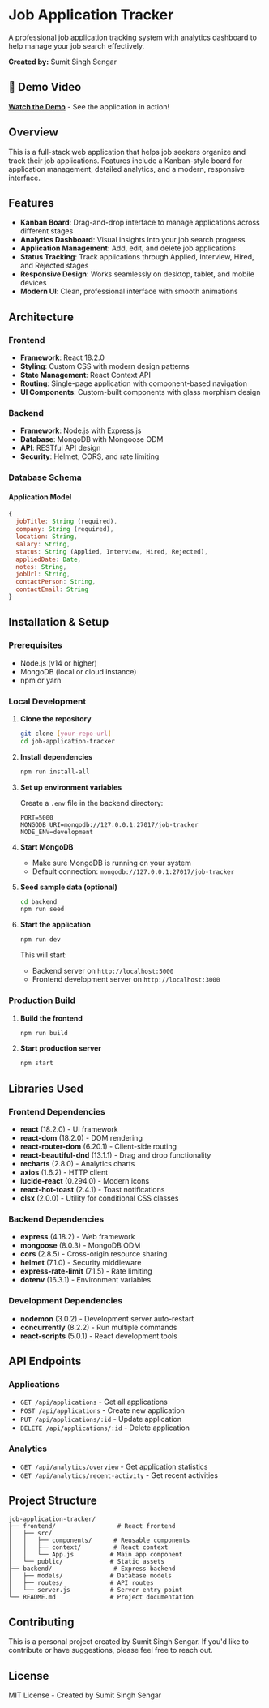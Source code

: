 # Job Application Tracker

A professional job application tracking system with analytics dashboard to help manage your job search effectively.

**Created by:** Sumit Singh Sengar

## 🎥 Demo Video

**[Watch the Demo](https://drive.google.com/file/d/181HD3Cnq4fLPil1kzHNCoDp_TC8fJUtF/view?usp=sharing)** - See the application in action!

## Overview

This is a full-stack web application that helps job seekers organize and track their job applications. Features include a Kanban-style board for application management, detailed analytics, and a modern, responsive interface.

## Features

- **Kanban Board**: Drag-and-drop interface to manage applications across different stages
- **Analytics Dashboard**: Visual insights into your job search progress
- **Application Management**: Add, edit, and delete job applications
- **Status Tracking**: Track applications through Applied, Interview, Hired, and Rejected stages
- **Responsive Design**: Works seamlessly on desktop, tablet, and mobile devices
- **Modern UI**: Clean, professional interface with smooth animations

## Architecture

### Frontend
- **Framework**: React 18.2.0
- **Styling**: Custom CSS with modern design patterns
- **State Management**: React Context API
- **Routing**: Single-page application with component-based navigation
- **UI Components**: Custom-built components with glass morphism design

### Backend
- **Framework**: Node.js with Express.js
- **Database**: MongoDB with Mongoose ODM
- **API**: RESTful API design
- **Security**: Helmet, CORS, and rate limiting

### Database Schema

#### Application Model
```javascript
{
  jobTitle: String (required),
  company: String (required),
  location: String,
  salary: String,
  status: String (Applied, Interview, Hired, Rejected),
  appliedDate: Date,
  notes: String,
  jobUrl: String,
  contactPerson: String,
  contactEmail: String
}
```

## Installation & Setup

### Prerequisites
- Node.js (v14 or higher)
- MongoDB (local or cloud instance)
- npm or yarn

### Local Development

1. **Clone the repository**
   ```bash
   git clone [your-repo-url]
   cd job-application-tracker
   ```

2. **Install dependencies**
   ```bash
   npm run install-all
   ```

3. **Set up environment variables**
   
   Create a `.env` file in the backend directory:
   ```
   PORT=5000
   MONGODB_URI=mongodb://127.0.0.1:27017/job-tracker
   NODE_ENV=development
   ```

4. **Start MongoDB**
   - Make sure MongoDB is running on your system
   - Default connection: `mongodb://127.0.0.1:27017/job-tracker`

5. **Seed sample data (optional)**
   ```bash
   cd backend
   npm run seed
   ```

6. **Start the application**
   ```bash
   npm run dev
   ```

   This will start:
   - Backend server on `http://localhost:5000`
   - Frontend development server on `http://localhost:3000`

### Production Build

1. **Build the frontend**
   ```bash
   npm run build
   ```

2. **Start production server**
   ```bash
   npm start
   ```

## Libraries Used

### Frontend Dependencies
- **react** (18.2.0) - UI framework
- **react-dom** (18.2.0) - DOM rendering
- **react-router-dom** (6.20.1) - Client-side routing
- **react-beautiful-dnd** (13.1.1) - Drag and drop functionality
- **recharts** (2.8.0) - Analytics charts
- **axios** (1.6.2) - HTTP client
- **lucide-react** (0.294.0) - Modern icons
- **react-hot-toast** (2.4.1) - Toast notifications
- **clsx** (2.0.0) - Utility for conditional CSS classes

### Backend Dependencies
- **express** (4.18.2) - Web framework
- **mongoose** (8.0.3) - MongoDB ODM
- **cors** (2.8.5) - Cross-origin resource sharing
- **helmet** (7.1.0) - Security middleware
- **express-rate-limit** (7.1.5) - Rate limiting
- **dotenv** (16.3.1) - Environment variables

### Development Dependencies
- **nodemon** (3.0.2) - Development server auto-restart
- **concurrently** (8.2.2) - Run multiple commands
- **react-scripts** (5.0.1) - React development tools

## API Endpoints

### Applications
- `GET /api/applications` - Get all applications
- `POST /api/applications` - Create new application
- `PUT /api/applications/:id` - Update application
- `DELETE /api/applications/:id` - Delete application

### Analytics
- `GET /api/analytics/overview` - Get application statistics
- `GET /api/analytics/recent-activity` - Get recent activities

## Project Structure

```
job-application-tracker/
├── frontend/                 # React frontend
│   ├── src/
│   │   ├── components/      # Reusable components
│   │   ├── context/         # React context
│   │   └── App.js          # Main app component
│   └── public/             # Static assets
├── backend/                 # Express backend
│   ├── models/             # Database models
│   ├── routes/             # API routes
│   └── server.js           # Server entry point
└── README.md               # Project documentation
```

## Contributing

This is a personal project created by Sumit Singh Sengar. If you'd like to contribute or have suggestions, please feel free to reach out.

## License

MIT License - Created by Sumit Singh Sengar
